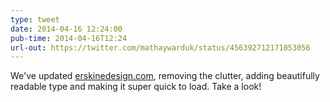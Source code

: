 ```yaml
---
type: tweet
date: 2014-04-16 12:24:00
pub-time: 2014-04-16T12:24
url-out: https://twitter.com/mathaywarduk/status/456392712171053056
---
```


We've updated [erskinedesign.com](http://erskinedesign.com), removing the clutter, adding beautifully readable type and making it super quick to load. Take a look!